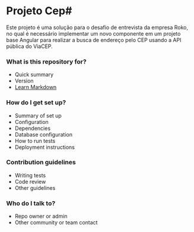 # Projeto Cep#

Este projeto é uma solução para o desafio de entrevista da empresa Roko, no qual é necessário implementar um novo componente em um projeto base Angular para realizar a busca de endereço pelo CEP usando a API pública do ViaCEP.

### What is this repository for? ###

* Quick summary
* Version
* [Learn Markdown](https://bitbucket.org/tutorials/markdowndemo)

### How do I get set up? ###

* Summary of set up
* Configuration
* Dependencies
* Database configuration
* How to run tests
* Deployment instructions

### Contribution guidelines ###

* Writing tests
* Code review
* Other guidelines

### Who do I talk to? ###

* Repo owner or admin
* Other community or team contact
